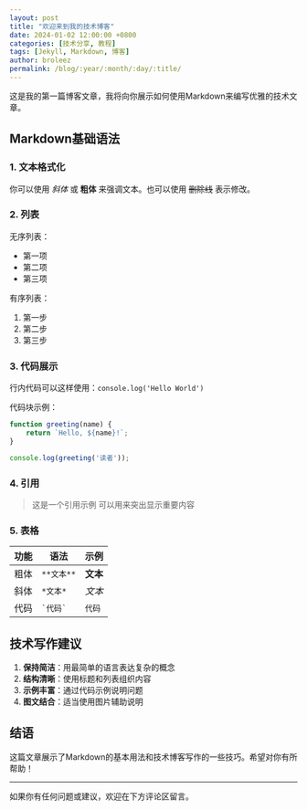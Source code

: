 ```yaml
---
layout: post
title: "欢迎来到我的技术博客"
date: 2024-01-02 12:00:00 +0800
categories: [技术分享, 教程]
tags: [Jekyll, Markdown, 博客]
author: broleez
permalink: /blog/:year/:month/:day/:title/
---
```


这是我的第一篇博客文章，我将向你展示如何使用Markdown来编写优雅的技术文章。

## Markdown基础语法

### 1. 文本格式化

你可以使用 *斜体* 或 **粗体** 来强调文本。也可以使用 ~~删除线~~ 表示修改。

### 2. 列表

无序列表：
- 第一项
- 第二项
- 第三项

有序列表：
1. 第一步
2. 第二步
3. 第三步

### 3. 代码展示

行内代码可以这样使用：`console.log('Hello World')`

代码块示例：

```javascript
function greeting(name) {
    return `Hello, ${name}!`;
}

console.log(greeting('读者'));
```

### 4. 引用

> 这是一个引用示例
> 可以用来突出显示重要内容

### 5. 表格

| 功能 | 语法 | 示例 |
|------|------|------|
| 粗体 | `**文本**` | **文本** |
| 斜体 | `*文本*` | *文本* |
| 代码 | `` `代码` `` | `代码` |

## 技术写作建议

1. **保持简洁**：用最简单的语言表达复杂的概念
2. **结构清晰**：使用标题和列表组织内容
3. **示例丰富**：通过代码示例说明问题
4. **图文结合**：适当使用图片辅助说明

## 结语

这篇文章展示了Markdown的基本用法和技术博客写作的一些技巧。希望对你有所帮助！

---

如果你有任何问题或建议，欢迎在下方评论区留言。